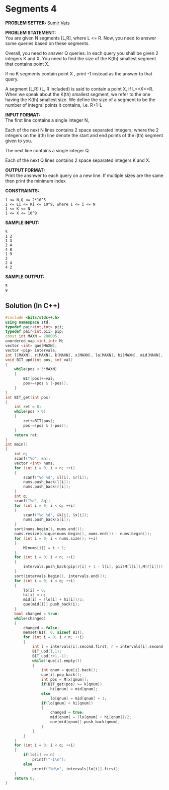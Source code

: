 # Segments 4

<b>PROBLEM SETTER:</b> <a href="https://github.com/SumirVats2003">Sumir Vats</a>

<b>PROBLEM STATEMENT:</b><br>
You are given N segments [L,R], where L <= R. Now, you need to answer some queries based on these segments.

Overall, you need to answer Q queries. In each query you shall be given 2 integers K and X. You need to find the size of the K(th) smallest segment that contains point X.

If no K segments contain point X , print -1 instead as the answer to that query.

A segment [L,R] (L, R included) is said to contain a point X, if L<=X<=R. When we speak about the K(th) smallest segment, we refer to the one having the K(th) smallest size. We define the size of a segment to be the number of integral points it contains, i.e. R+1-L

<b>INPUT FORMAT: </b><br>
The first line contains a single integer N,

Each of the next N lines contains 2 space separated integers, where the 2 integers on the i(th) line denote the start and end points of the i(th) segment given to you.

The next line contains a single integer Q.

Each of the next Q lines contains 2 space separated integers K and X.

<b>OUTPUT FORMAT:</b><br>
Print the ansnwer to each query on a new line.
If multiple sizes are the same then print the minimum index

<b>CONSTRAINTS: </b><br>
```
1 <= N,Q <= 2*10^5
1 <= Li <= Ri <= 10^9, where 1 <= i <= N
1 <= K <= N
1 <= X <= 10^9
```

<b>SAMPLE INPUT:</b><br>
```
5
1 2
1 3
2 4
4 8
1 9
2
2 4
4 2
```
<b>SAMPLE OUTPUT:</b><br>
```
5
9
```

## Solution (In C++)

``` cpp
#include <bits/stdc++.h>
using namespace std;
typedef pair<int,int> pii;
typedef pair<int,pii> pip;
const int MAXN = 200005;
unordered_map <int,int> M;
vector <int> que[MAXN];
vector <pip> intervals;
int l[MAXN], r[MAXN], k[MAXN], x[MAXN], lo[MAXN], hi[MAXN], mid[MAXN], BIT[3*MAXN];
void BIT_upd(int pos, int val)
{
	while(pos < 3*MAXN)
	{
		BIT[pos]+=val;
		pos+=(pos & (-pos));
	}
}
int BIT_get(int pos)
{
	int ret = 0;
	while(pos > 0)
	{
		ret+=BIT[pos];
		pos-=(pos & (-pos));
	}
	return ret;
}
int main()
{
	int n;
	scanf("%d", &n);
	vector <int> nums;
	for (int i = 0; i < n; ++i)
	{
		scanf("%d %d", &l[i], &r[i]);
		nums.push_back(l[i]);
		nums.push_back(r[i]);
	}
	int q;
	scanf("%d", &q);
	for (int i = 0; i < q; ++i)
	{
		scanf("%d %d", &k[i], &x[i]);
		nums.push_back(x[i]);
	}
	sort(nums.begin(), nums.end());
	nums.resize(unique(nums.begin(), nums.end()) - nums.begin());
	for (int i = 0; i < nums.size(); ++i)
	{
		M[nums[i]] = i + 1;
	}
	for (int i = 0; i < n; ++i)
	{
		intervals.push_back(pip(r[i] + 1 - l[i], pii(M[l[i]],M[r[i]])));
	}
	sort(intervals.begin(), intervals.end());
	for (int i = 0; i < q; ++i)
	{
		lo[i] = 0;
		hi[i] = n;
		mid[i] = (lo[i] + hi[i])/2;
		que[mid[i]].push_back(i);
	}
	bool changed = true;
	while(changed)
	{
		changed = false;
		memset(BIT, 0, sizeof BIT);
		for (int i = 0; i < n; ++i)
		{
			int l = intervals[i].second.first, r = intervals[i].second.second;
			BIT_upd(l,1);
			BIT_upd(r+1,-1);
			while(!que[i].empty())
			{
				int qnum = que[i].back();
				que[i].pop_back();
				int pos = M[x[qnum]];
				if(BIT_get(pos) >= k[qnum])
					hi[qnum] = mid[qnum];
				else
					lo[qnum] = mid[qnum] + 1;
				if(lo[qnum] < hi[qnum])
				{
					changed = true;
					mid[qnum] = (lo[qnum] + hi[qnum])/2;
					que[mid[qnum]].push_back(qnum);
				}
			}
		}
	}
	for (int i = 0; i < q; ++i)
	{
		if(lo[i] >= n)
			printf("-1\n");
		else
			printf("%d\n", intervals[lo[i]].first);
	}
	return 0;
}
```
